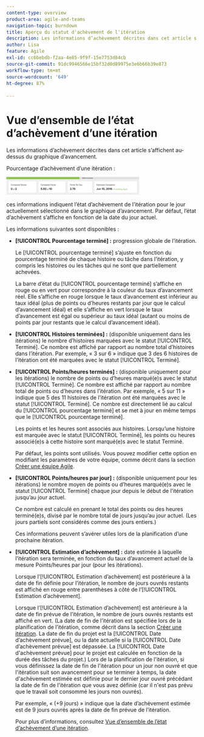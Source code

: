 ```yaml
---
content-type: overview
product-area: agile-and-teams
navigation-topic: burndown
title: Aperçu du statut d'achèvement de l'itération
description: Les informations d’achèvement décrites dans cet article s’affichent au-dessus du graphique d’avancement.
author: Lisa
feature: Agile
exl-id: cc6bebdb-f2aa-4e85-9f9f-15e7753d84cb
source-git-commit: 91dc9946566e15bf32d0d89975e3e6b66b39e873
workflow-type: tm+mt
source-wordcount: '649'
ht-degree: 87%

---
```


# Vue d’ensemble de l’état d’achèvement d’une itération

Les informations d’achèvement décrites dans cet article s’affichent au-dessus du graphique d’avancement.

Pourcentage d’achèvement d’une itération :

![panneau détails de l’itération](assets/burndown-percentcomplete-350x47.png)

ces informations indiquent l’état d’achèvement de l’itération pour le jour actuellement sélectionné dans le graphique d’avancement. Par défaut, l’état d’achèvement s’affiche en fonction de la date du jour actuel.

Les informations suivantes sont disponibles :

* **[!UICONTROL Pourcentage terminé] :** progression globale de l’itération.

  Le [!UICONTROL pourcentage terminé] s’ajuste en fonction du pourcentage terminé de chaque histoire ou tâche dans l’itération, y compris les histoires ou les tâches qui ne sont que partiellement achevées.

  La barre d’état du [!UICONTROL pourcentage terminé] s’affiche en rouge ou en vert pour correspondre à la couleur du taux d’avancement réel. Elle s’affiche en rouge lorsque le taux d’avancement est inférieur au taux idéal (plus de points ou d’heures restants par jour que le calcul d’avancement idéal) et elle s’affiche en vert lorsque le taux d’avancement est égal ou supérieur au taux idéal (autant ou moins de points par jour restants que le calcul d’avancement idéal).

* **[!UICONTROL Histoires terminées] :** (disponible uniquement dans les itérations) le nombre d’histoires marquées avec le statut [!UICONTROL Terminé]. Ce nombre est affiché par rapport au nombre total d’histoires dans l’itération. Par exemple, « 3 sur 6 » indique que 3 des 6 histoires de l’itération ont été marquées avec le statut [!UICONTROL Terminé].
* **[!UICONTROL Points/heures terminés] :** (disponible uniquement pour les itérations) le nombre de points ou d’heures marqué(e)s avec le statut [!UICONTROL Terminé]. Ce nombre est affiché par rapport au nombre total de points ou d’heures dans l’itération. Par exemple, « 5 sur 11 » indique que 5 des 11 histoires de l’itération ont été marquées avec le statut [!UICONTROL Terminé]. Ce nombre est directement lié au calcul du [!UICONTROL pourcentage terminé] et se met à jour en même temps que le [!UICONTROL pourcentage terminé].

  Les points et les heures sont associés aux histoires. Lorsqu’une histoire est marquée avec le statut [!UICONTROL Terminé], les points ou heures associé(e)s à cette histoire sont marqué(e)s avec le statut Terminé.

  Par défaut, les points sont utilisés. Vous pouvez modifier cette option en modifiant les paramètres de votre équipe, comme décrit dans la section [Créer une équipe Agile](../../../agile/get-started-with-agile-in-workfront/create-an-agile-team.md).

* **[!UICONTROL Points/heures par jour] :** (disponible uniquement pour les itérations) le nombre moyen de points ou d’heures marqué(e)s avec le statut [!UICONTROL Terminé] chaque jour depuis le début de l’itération jusqu’au jour actuel.

  Ce nombre est calculé en prenant le total des points ou des heures terminé(e)s, divisé par le nombre total de jours jusqu’au jour actuel. (Les jours partiels sont considérés comme des jours entiers.)

  Ces informations peuvent s’avérer utiles lors de la planification d’une prochaine itération.

* **[!UICONTROL Estimation d’achèvement] :** date estimée à laquelle l’itération sera terminée, en fonction du taux d’avancement actuel de la mesure Points/heures par jour (pour les itérations).

  Lorsque l’[!UICONTROL Estimation d’achèvement] est postérieure à la date de fin définie pour l’itération, le nombre de jours ouvrés restants est affiché en rouge entre parenthèses à côté de l’[!UICONTROL Estimation d’achèvement].

  Lorsque l’[!UICONTROL Estimation d’achèvement] est antérieure à la date de fin prévue de l’itération, le nombre de jours ouvrés restants est affiché en vert. (La date de fin de l’itération est spécifiée lors de la planification de l’itération, comme décrit dans la section [Créer une itération](../../../agile/use-scrum-in-an-agile-team/iterations/create-an-iteration.md). La date de fin du projet est la [!UICONTROL Date d’achèvement prévue], ou la date actuelle si la [!UICONTROL Date d’achèvement prévue] est dépassée. La [!UICONTROL Date d&#39;achèvement prévue] pour le projet est calculée en fonction de la durée des tâches du projet.) Lors de la planification de l&#39;itération, si vous définissez la date de fin de l&#39;itération pour un jour non ouvré et que l&#39;itération suit son avancement pour se terminer à temps, la date d&#39;achèvement estimée est définie pour le dernier jour ouvré précédant la date de fin de l&#39;itération que vous avez définie (car il n&#39;est pas prévu que le travail soit consommé les jours non ouvrés).

  Par exemple, « (+9 jours) » indique que la date d’achèvement estimée est de 9 jours ouvrés après la date de fin prévue de l’itération.

  Pour plus d’informations, consultez [Vue d’ensemble de l’état d’achèvement d’une itération](#Understanding-How-Days-Off-Affect-the-Burndown-Chart).
